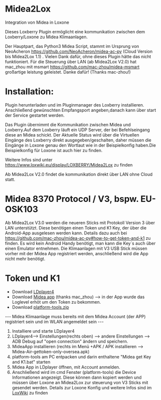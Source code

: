 # Midea2Lox
Integration von Midea in Loxone

Dieses Loxberry Plugin ermöglicht eine kommunikation zwischen dem Loxberry/Loxone zu Midea Klimaanlagen.

Der Hauptpart, das Python3 Midea Script, stammt im Ursprung von NeoAcheron https://github.com/NeoAcheron/midea-ac-py (Cloud Version bis Midea2Lox 1.1) . Vielen Dank dafür, ohne dieses Plugin hätte das nicht funktioniert.
Für die Steuerung über LAN (ab Midea2Lox V2.0) hat mac_zhou mit msmart https://github.com/mac-zhou/midea-msmart großartige leistung geleistet. Danke dafür! (Thanks mac-zhou!)

# Installation:
Plugin herunterladen und im Pluginmanager des Loxberry installieren.
Anschließend gewünschten Empfangsport angeben,danach kann über start der Service gestartet werden.

Das Plugin übernimmt die Kommunikation zwischen Midea und Loxberry.Auf dem Loxberry läuft ein UDP Server, der bei Befehlseingang diese an Midea schickt. Der Aktuelle Status wird über die Virtuellen Eingänge des Loxberry direkt ausgegeben/geschalten,
daher müssen die Eingänge in Loxone genau den Wortlaut wie in der Beispielkonfig haben.Die Beispielkonfig für Loxone ist auch hier zu finden.

Weitere Infos sind unter https://www.loxwiki.eu/display/LOXBERRY/Midea2Lox zu finden

Ab Midea2Lox V2.0 findet die kommunikation direkt über LAN ohne Cloud statt. 

# Midea 8370 Protocol / V3, bspw. EU-OSK103
Ab Midea2Lox V3.0 werden die neueren Sticks mit Protokoll Version 3 über LAN unterstützt.
Diese benötigen einen Token und K1 Key, der über die Android-App ausgelesen werden kann. Details dazu auch bei https://github.com/mac-zhou/midea-ac-py#how-to-get-token-and-k1 zu finden.
Es wird kein Android Handy benötigt, man kann die Key´s auch über einen Emulator entnehmen. Die Klimaanlagen mit V3 USB Stick müssen vorher mit der Midea App registriert werden, anschließend wird die App nicht mehr benötigt.

# Token und K1
- Download [LDplayer4](https://en.ldplayer.net/?from=en)
- Download [Midea app](https://www.mediafire.com/file/g38vhkdf4r3icbv/Midea-Air-gettoken-only-oversea.apk/file)  (thanks mac_zhou) --> in der App wurde das Loglevel erhöt um den Token zu bekommen.
- Download [platform-tools.zip](https://github.com/seppe912/Midea2Lox/files/6986140/platform-tools.zip)

--- Midea Klimaanlage muss bereits mit dem Midea Account (der APP) registriert sein und im WLAN angemeldet sein ---
1. Installiere und starte LDplayer4
2. LDplayer4--> Einstellungen(rechts oben) --> andere Einstellungen --> ADB Debug auf "open connection" ändern und speichern.
3. MideaApp installieren (rechts im Menü +APK / APK installieren --> Midea-Air-gettoken-only-oversea.apk)
4. platform-tools am PC entpacken und darin enthaltene "Midea get Key and K1.bat" starten
5. Midea App in LDplayer öffnen, mit Account anmelden.
6. Anschließend wird im cmd Fenster (platform-tools) die Device Informationen angezeigt. Diese können dann kopiert werden und müssen über Loxone an Midea2Lox zur steuerung von V3 Sticks mit gesendet werden.
Details zur Loxone Konfig und weitere Infos sind im [LoxWiki](https://www.loxwiki.eu/display/LOXBERRY/Midea2Lox) zu finden
